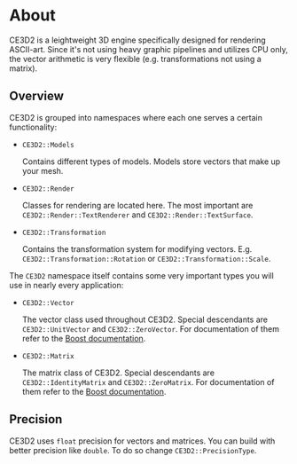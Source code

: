 # About

CE3D2 is a leightweight 3D engine specifically designed for rendering
ASCII-art. Since it's not using heavy graphic pipelines and utilizes CPU only,
the vector arithmetic is very flexible (e.g. transformations not using a
matrix).

## Overview

CE3D2 is grouped into namespaces where each one serves a certain functionality:

- `CE3D2::Models`

  Contains different types of models. Models store vectors that make up your
  mesh.

- `CE3D2::Render`

  Classes for rendering are located here. The most important are
  `CE3D2::Render::TextRenderer` and `CE3D2::Render::TextSurface`.

- `CE3D2::Transformation`

  Contains the transformation system for modifying vectors. E.g.
  `CE3D2::Transformation::Rotation` or `CE3D2::Transformation::Scale`.

The `CE3D2` namespace itself contains some very important types you will use
in nearly every application:

- `CE3D2::Vector`

  The vector class used throughout CE3D2. Special descendants are
  `CE3D2::UnitVector` and `CE3D2::ZeroVector`. For documentation of them refer
  to the
  [Boost documentation](http://www.boost.org/doc/libs/1_60_0/libs/numeric/ublas/doc/index.html).

- `CE3D2::Matrix`

  The matrix class of CE3D2. Special descendants are `CE3D2::IdentityMatrix` and
  `CE3D2::ZeroMatrix`. For documentation of them refer to the
  [Boost documentation](http://www.boost.org/doc/libs/1_60_0/libs/numeric/ublas/doc/index.html).

## Precision

CE3D2 uses `float` precision for vectors and matrices. You can build with better
precision like `double`. To do so change `CE3D2::PrecisionType`.
